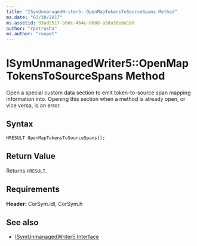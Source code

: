 ```yaml
---
title: "ISymUnmanagedWriter5::OpenMapTokensToSourceSpans Method"
ms.date: "03/30/2017"
ms.assetid: 93ad2517-b0dc-464c-8688-a58a30eda18d
author: "rpetrusha"
ms.author: "ronpet"
---
```

# ISymUnmanagedWriter5::OpenMapTokensToSourceSpans Method
Open a special custom data section to emit token-to-source span mapping information into. Opening this section when a method is already open, or vice versa, is an error.  
  
## Syntax  
  
```idl  
HRESULT OpenMapTokensToSourceSpans();  
```  
  
## Return Value  
 Returns `HRESULT`.  
  
## Requirements  
 **Header:** CorSym.idl, CorSym.h  
  
## See also
- [ISymUnmanagedWriter5 Interface](../../../../docs/framework/unmanaged-api/diagnostics/isymunmanagedwriter5-interface.md)
